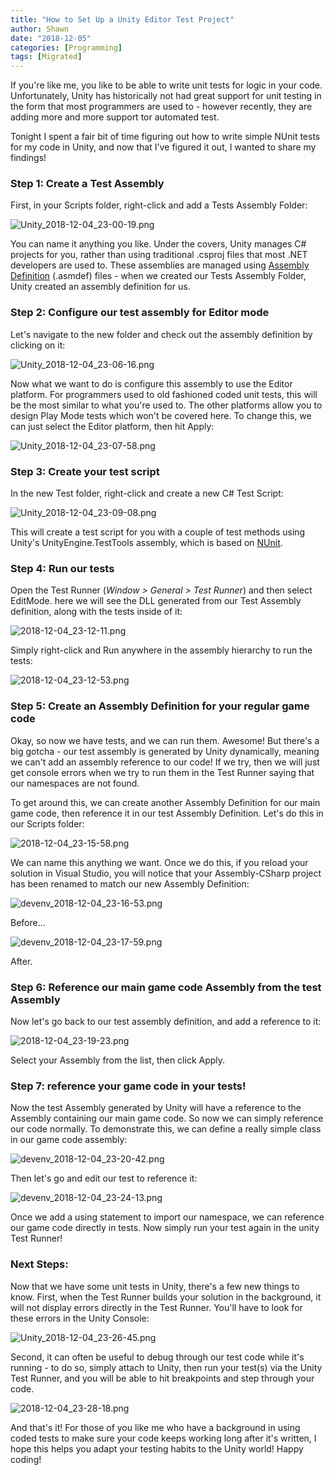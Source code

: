 ```yaml
---
title: "How to Set Up a Unity Editor Test Project"
author: Shawn
date: "2018-12-05"
categories: [Programming]
tags: [Migrated]
---
```


If you're like me, you like to be able to write unit tests for logic in your code. Unfortunately, Unity has historically not had great support for unit testing in the form that most programmers are used to - however recently, they are adding more and more support tor automated test.

Tonight I spent a fair bit of time figuring out how to write simple NUnit tests for my code in Unity, and now that I've figured it out, I wanted to share my findings!

### Step 1: Create a Test Assembly

First, in your Scripts folder, right-click and add a Tests Assembly Folder:

![Unity_2018-12-04_23-00-19.png](images/unity_2018-12-04_23-00-19.png)

You can name it anything you like. Under the covers, Unity manages C# projects for you, rather than using traditional .csproj files that most .NET developers are used to. These assemblies are managed using [Assembly Definition](https://blogs.unity3d.com/2017/11/22/unity-2017-3b-feature-preview-assembly-definition-files-and-transform-tool/) (.asmdef) files - when we created our Tests Assembly Folder, Unity created an assembly definition for us.

### Step 2: Configure our test assembly for Editor mode

Let's navigate to the new folder and check out the assembly definition by clicking on it:

![Unity_2018-12-04_23-06-16.png](images/unity_2018-12-04_23-06-16.png)

Now what we want to do is configure this assembly to use the Editor platform. For programmers used to old fashioned coded unit tests, this will be the most similar to what you're used to. The other platforms allow you to design Play Mode tests which won't be covered here. To change this, we can just select the Editor platform, then hit Apply:

![Unity_2018-12-04_23-07-58.png](images/unity_2018-12-04_23-07-58.png)

### Step 3: Create your test script

In the new Test folder, right-click and create a new C# Test Script:

![Unity_2018-12-04_23-09-08.png](images/unity_2018-12-04_23-09-08.png)

This will create a test script for you with a couple of test methods using Unity's UnityEngine.TestTools assembly, which is based on [NUnit](https://nunit.org/).

### Step 4: Run our tests

Open the Test Runner (_Window > General > Test Runner_) and then select EditMode. here we will see the DLL generated from our Test Assembly definition, along with the tests inside of it:

![2018-12-04_23-12-11.png](images/2018-12-04_23-12-11.png)

Simply right-click and Run anywhere in the assembly hierarchy to run the tests:

![2018-12-04_23-12-53.png](images/2018-12-04_23-12-53.png)

### Step 5: Create an Assembly Definition for your regular game code

Okay, so now we have tests, and we can run them. Awesome! But there's a big gotcha - our test assembly is generated by Unity dynamically, meaning we can't add an assembly reference to our code! If we try, then we will just get console errors when we try to run them in the Test Runner saying that our namespaces are not found.

To get around this, we can create another Assembly Definition for our main game code, then reference it in our test Assembly Definition. Let's do this in our Scripts folder:

![2018-12-04_23-15-58.png](images/2018-12-04_23-15-58.png)

We can name this anything we want. Once we do this, if you reload your solution in Visual Studio, you will notice that your Assembly-CSharp project has been renamed to match our new Assembly Definition:

![devenv_2018-12-04_23-16-53.png](images/devenv_2018-12-04_23-16-53.png)

Before...

![devenv_2018-12-04_23-17-59.png](images/devenv_2018-12-04_23-17-59.png)

After.

### Step 6: Reference our main game code Assembly from the test Assembly

Now let's go back to our test assembly definition, and add a reference to it:

![2018-12-04_23-19-23.png](images/2018-12-04_23-19-23.png)

Select your Assembly from the list, then click Apply.

### Step 7: reference your game code in your tests!

Now the test Assembly generated by Unity will have a reference to the Assembly containing our main game code. So now we can simply reference our code normally. To demonstrate this, we can define a really simple class in our game code assembly:

![devenv_2018-12-04_23-20-42.png](images/devenv_2018-12-04_23-20-42.png)

Then let's go and edit our test to reference it:

![devenv_2018-12-04_23-24-13.png](images/devenv_2018-12-04_23-24-13.png)

Once we add a using statement to import our namespace, we can reference our game code directly in tests. Now simply run your test again in the unity Test Runner!

### Next Steps:

Now that we have some unit tests in Unity, there's a few new things to know. First, when the Test Runner builds your solution in the background, it will not display errors directly in the Test Runner. You'll have to look for these errors in the Unity Console:

![Unity_2018-12-04_23-26-45.png](images/unity_2018-12-04_23-26-45.png)

Second, it can often be useful to debug through our test code while it's running - to do so, simply attach to Unity, then run your test(s) via the Unity Test Runner, and you will be able to hit breakpoints and step through your code.

![2018-12-04_23-28-18.png](images/2018-12-04_23-28-18.png)

And that's it! For those of you like me who have a background in using coded tests to make sure your code keeps working long after it's written, I hope this helps you adapt your testing habits to the Unity world! Happy coding!
